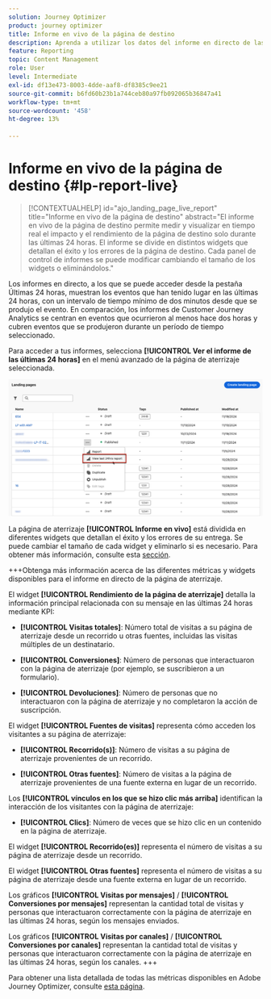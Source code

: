 ```yaml
---
solution: Journey Optimizer
product: journey optimizer
title: Informe en vivo de la página de destino
description: Aprenda a utilizar los datos del informe en directo de las páginas de aterrizaje
feature: Reporting
topic: Content Management
role: User
level: Intermediate
exl-id: df13e473-8003-4dde-aaf8-df8385c9ee21
source-git-commit: b6fd60b23b1a744ceb80a97fb092065b36847a41
workflow-type: tm+mt
source-wordcount: '458'
ht-degree: 13%

---
```


# Informe en vivo de la página de destino {#lp-report-live}

>[!CONTEXTUALHELP]
>id="ajo_landing_page_live_report"
>title="Informe en vivo de la página de destino"
>abstract="El informe en vivo de la página de destino permite medir y visualizar en tiempo real el impacto y el rendimiento de la página de destino solo durante las últimas 24 horas. El informe se divide en distintos widgets que detallan el éxito y los errores de la página de destino. Cada panel de control de informes se puede modificar cambiando el tamaño de los widgets o eliminándolos."

Los informes en directo, a los que se puede acceder desde la pestaña Últimas 24 horas, muestran los eventos que han tenido lugar en las últimas 24 horas, con un intervalo de tiempo mínimo de dos minutos desde que se produjo el evento. En comparación, los informes de Customer Journey Analytics se centran en eventos que ocurrieron al menos hace dos horas y cubren eventos que se produjeron durante un período de tiempo seleccionado.

Para acceder a tus informes, selecciona **[!UICONTROL Ver el informe de las últimas 24 horas]** en el menú avanzado de la página de aterrizaje seleccionada.

![](assets/landing_page_report.png)

La página de aterrizaje **[!UICONTROL Informe en vivo]** está dividida en diferentes widgets que detallan el éxito y los errores de su entrega. Se puede cambiar el tamaño de cada widget y eliminarlo si es necesario. Para obtener más información, consulte esta [sección](live-report.md).

+++Obtenga más información acerca de las diferentes métricas y widgets disponibles para el informe en directo de la página de aterrizaje.

El widget **[!UICONTROL Rendimiento de la página de aterrizaje]** detalla la información principal relacionada con su mensaje en las últimas 24 horas mediante KPI:

* **[!UICONTROL Visitas totales]**: Número total de visitas a su página de aterrizaje desde un recorrido u otras fuentes, incluidas las visitas múltiples de un destinatario.

* **[!UICONTROL Conversiones]**: Número de personas que interactuaron con la página de aterrizaje (por ejemplo, se suscribieron a un formulario).

* **[!UICONTROL Devoluciones]**: Número de personas que no interactuaron con la página de aterrizaje y no completaron la acción de suscripción.

El widget **[!UICONTROL Fuentes de visitas]** representa cómo acceden los visitantes a su página de aterrizaje:

* **[!UICONTROL Recorrido(s)]**: Número de visitas a su página de aterrizaje provenientes de un recorrido.

* **[!UICONTROL Otras fuentes]**: Número de visitas a la página de aterrizaje provenientes de una fuente externa en lugar de un recorrido.

Los **[!UICONTROL vínculos en los que se hizo clic más arriba]** identifican la interacción de los visitantes con la página de aterrizaje:

* **[!UICONTROL Clics]**: Número de veces que se hizo clic en un contenido en la página de aterrizaje.

El widget **[!UICONTROL Recorrido(es)]** representa el número de visitas a su página de aterrizaje desde un recorrido.

El widget **[!UICONTROL Otras fuentes]** representa el número de visitas a su página de aterrizaje desde una fuente externa en lugar de un recorrido.

Los gráficos **[!UICONTROL Visitas por mensajes]** / **[!UICONTROL Conversiones por mensajes]** representan la cantidad total de visitas y personas que interactuaron correctamente con la página de aterrizaje en las últimas 24 horas, según los mensajes enviados.

Los gráficos **[!UICONTROL Visitas por canales]** / **[!UICONTROL Conversiones por canales]** representan la cantidad total de visitas y personas que interactuaron correctamente con la página de aterrizaje en las últimas 24 horas, según los canales.
+++

Para obtener una lista detallada de todas las métricas disponibles en Adobe Journey Optimizer, consulte [esta página](live-report.md#list-of-components-live).
